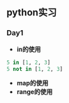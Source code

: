 ## python实习 ##
### Day1 ###
- **in的使用**  
```python
5 in [1, 2, 3]
5 not in [1, 2, 3]
```
- **map的使用**  
- **range的使用**  